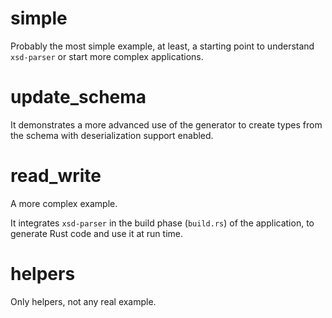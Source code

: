 # simple

Probably the most simple example, at least, a starting point to understand `xsd-parser` or start more complex applications.


# update_schema

It demonstrates a more advanced use of the generator to create types from the schema with deserialization support enabled.


# read_write

A more complex example.

It integrates `xsd-parser` in the build phase (`build.rs`) of the application,
to generate Rust code and use it at run time.


# helpers

Only helpers, not any real example.

